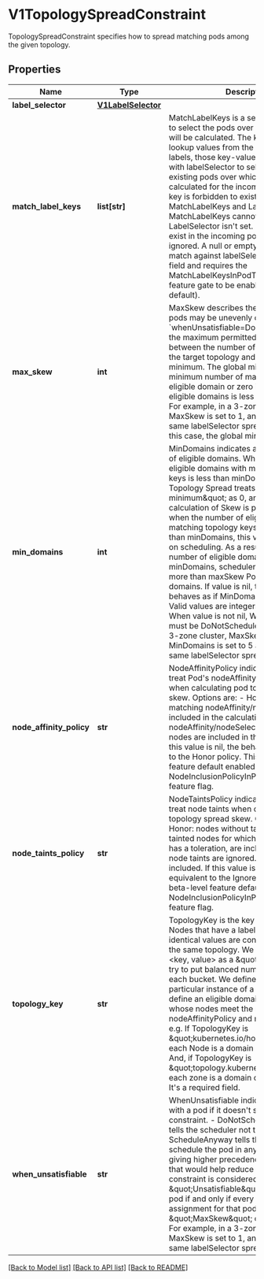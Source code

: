 # V1TopologySpreadConstraint

TopologySpreadConstraint specifies how to spread matching pods among the given topology.
## Properties
Name | Type | Description | Notes
------------ | ------------- | ------------- | -------------
**label_selector** | [**V1LabelSelector**](V1LabelSelector.md) |  | [optional] 
**match_label_keys** | **list[str]** | MatchLabelKeys is a set of pod label keys to select the pods over which spreading will be calculated. The keys are used to lookup values from the incoming pod labels, those key-value labels are ANDed with labelSelector to select the group of existing pods over which spreading will be calculated for the incoming pod. The same key is forbidden to exist in both MatchLabelKeys and LabelSelector. MatchLabelKeys cannot be set when LabelSelector isn&#39;t set. Keys that don&#39;t exist in the incoming pod labels will be ignored. A null or empty list means only match against labelSelector.  This is a beta field and requires the MatchLabelKeysInPodTopologySpread feature gate to be enabled (enabled by default). | [optional] 
**max_skew** | **int** | MaxSkew describes the degree to which pods may be unevenly distributed. When &#x60;whenUnsatisfiable&#x3D;DoNotSchedule&#x60;, it is the maximum permitted difference between the number of matching pods in the target topology and the global minimum. The global minimum is the minimum number of matching pods in an eligible domain or zero if the number of eligible domains is less than MinDomains. For example, in a 3-zone cluster, MaxSkew is set to 1, and pods with the same labelSelector spread as 2/2/1: In this case, the global minimum is 1. | zone1 | zone2 | zone3 | |  P P  |  P P  |   P   | - if MaxSkew is 1, incoming pod can only be scheduled to zone3 to become 2/2/2; scheduling it onto zone1(zone2) would make the ActualSkew(3-1) on zone1(zone2) violate MaxSkew(1). - if MaxSkew is 2, incoming pod can be scheduled onto any zone. When &#x60;whenUnsatisfiable&#x3D;ScheduleAnyway&#x60;, it is used to give higher precedence to topologies that satisfy it. It&#39;s a required field. Default value is 1 and 0 is not allowed. | 
**min_domains** | **int** | MinDomains indicates a minimum number of eligible domains. When the number of eligible domains with matching topology keys is less than minDomains, Pod Topology Spread treats \&quot;global minimum\&quot; as 0, and then the calculation of Skew is performed. And when the number of eligible domains with matching topology keys equals or greater than minDomains, this value has no effect on scheduling. As a result, when the number of eligible domains is less than minDomains, scheduler won&#39;t schedule more than maxSkew Pods to those domains. If value is nil, the constraint behaves as if MinDomains is equal to 1. Valid values are integers greater than 0. When value is not nil, WhenUnsatisfiable must be DoNotSchedule.  For example, in a 3-zone cluster, MaxSkew is set to 2, MinDomains is set to 5 and pods with the same labelSelector spread as 2/2/2: | zone1 | zone2 | zone3 | |  P P  |  P P  |  P P  | The number of domains is less than 5(MinDomains), so \&quot;global minimum\&quot; is treated as 0. In this situation, new pod with the same labelSelector cannot be scheduled, because computed skew will be 3(3 - 0) if new Pod is scheduled to any of the three zones, it will violate MaxSkew. | [optional] 
**node_affinity_policy** | **str** | NodeAffinityPolicy indicates how we will treat Pod&#39;s nodeAffinity/nodeSelector when calculating pod topology spread skew. Options are: - Honor: only nodes matching nodeAffinity/nodeSelector are included in the calculations. - Ignore: nodeAffinity/nodeSelector are ignored. All nodes are included in the calculations.  If this value is nil, the behavior is equivalent to the Honor policy. This is a beta-level feature default enabled by the NodeInclusionPolicyInPodTopologySpread feature flag. | [optional] 
**node_taints_policy** | **str** | NodeTaintsPolicy indicates how we will treat node taints when calculating pod topology spread skew. Options are: - Honor: nodes without taints, along with tainted nodes for which the incoming pod has a toleration, are included. - Ignore: node taints are ignored. All nodes are included.  If this value is nil, the behavior is equivalent to the Ignore policy. This is a beta-level feature default enabled by the NodeInclusionPolicyInPodTopologySpread feature flag. | [optional] 
**topology_key** | **str** | TopologyKey is the key of node labels. Nodes that have a label with this key and identical values are considered to be in the same topology. We consider each &lt;key, value&gt; as a \&quot;bucket\&quot;, and try to put balanced number of pods into each bucket. We define a domain as a particular instance of a topology. Also, we define an eligible domain as a domain whose nodes meet the requirements of nodeAffinityPolicy and nodeTaintsPolicy. e.g. If TopologyKey is \&quot;kubernetes.io/hostname\&quot;, each Node is a domain of that topology. And, if TopologyKey is \&quot;topology.kubernetes.io/zone\&quot;, each zone is a domain of that topology. It&#39;s a required field. | 
**when_unsatisfiable** | **str** | WhenUnsatisfiable indicates how to deal with a pod if it doesn&#39;t satisfy the spread constraint. - DoNotSchedule (default) tells the scheduler not to schedule it. - ScheduleAnyway tells the scheduler to schedule the pod in any location,   but giving higher precedence to topologies that would help reduce the   skew. A constraint is considered \&quot;Unsatisfiable\&quot; for an incoming pod if and only if every possible node assignment for that pod would violate \&quot;MaxSkew\&quot; on some topology. For example, in a 3-zone cluster, MaxSkew is set to 1, and pods with the same labelSelector spread as 3/1/1: | zone1 | zone2 | zone3 | | P P P |   P   |   P   | If WhenUnsatisfiable is set to DoNotSchedule, incoming pod can only be scheduled to zone2(zone3) to become 3/2/1(3/1/2) as ActualSkew(2-1) on zone2(zone3) satisfies MaxSkew(1). In other words, the cluster can still be imbalanced, but scheduler won&#39;t make it *more* imbalanced. It&#39;s a required field. | 

[[Back to Model list]](../README.md#documentation-for-models) [[Back to API list]](../README.md#documentation-for-api-endpoints) [[Back to README]](../README.md)


